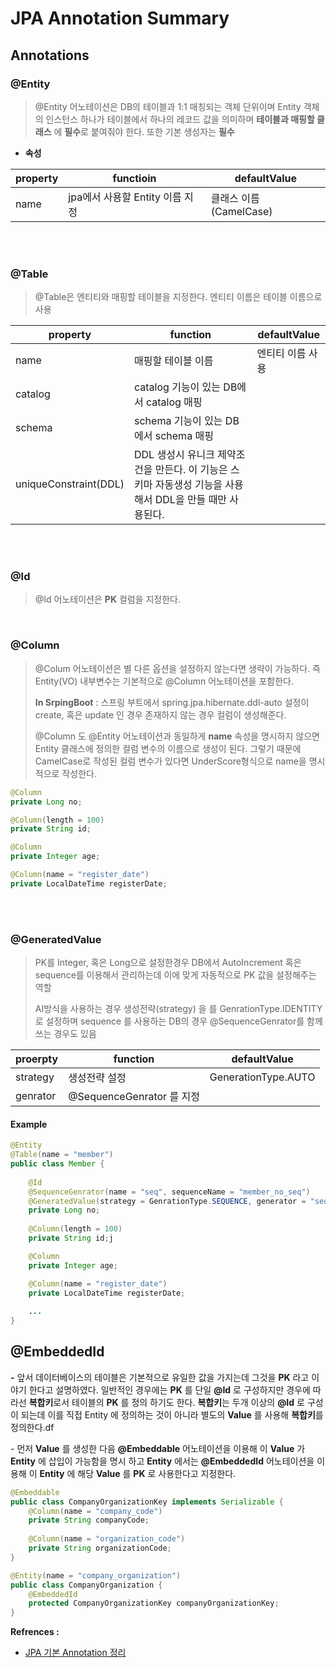 # JPA Annotation Summary



## Annotations

### @Entity

> @Entity 어노테이션은 DB의 테이블과 1:1 매칭되는 객체 단위이며 Entity 객체의 인스턴스 하나가 테이블에서 하나의 레코드 값을 의미하며 **테이블과 매핑할 클래스** 에 **필수**로 붙여줘야 한다. 또한 기본 생성자는 **필수**

* **속성**

| property | functioin                       | defaultValue           |
| -------- | ------------------------------- | ---------------------- |
| name     | jpa에서 사용할 Entity 이름 지정 | 클래스 이름(CamelCase) |

<br>

<br>

### @Table

> @Table은 엔티티와 매핑할 테이블을 지정한다. 엔티티 이름은 테이블 이름으로 사용

| property              | function                                                     | defaultValue     |
| --------------------- | ------------------------------------------------------------ | ---------------- |
| name                  | 매핑할 테이블 이름                                           | 엔티티 이름 사용 |
| catalog               | catalog 기능이 있는 DB에서 catalog 매핑                      |                  |
| schema                | schema 기능이 있는 DB에서 schema 매핑                        |                  |
| uniqueConstraint(DDL) | DDL 생성시 유니크 제약조건을 만든다. 이 기능은 스키마 자동생성 기능을 사용해서 DDL을 만들 때만 사용된다. |                  |

<br><br>

### @Id

> @Id 어노테이션은 **PK** 컬럼을 지정한다.

<br>



### @Column

> @Colum 어노테이션은 별 다른 옵션을 설정하지 않는다면 생략이 가능하다. 즉 Entity(VO) 내부변수는 기본적으로 @Column 어노테이션을 포함한다.
>
> **In SrpingBoot** : 스프링 부트에서 spring.jpa.hibernate.ddl-auto 설정이 create, 혹은 update 인 경우 존재하지 않는 경우 컬럼이 생성해준다.
>
> @Column 도 @Entity 어노테이션과 동일하게 **name** 속성을 명시하지 않으면 Entity 클래스에 정의한 컬럼 변수의 이름으로 생성이 된다. 그렇기 때문에 CamelCase로 작성된 컬럼 변수가 있다면 UnderScore형식으로 name을 명시적으로 작성한다.

```java
@Column
private Long no;

@Column(length = 100)
private String id;

@Column
private Integer age;

@Column(name = "register_date")
private LocalDateTime registerDate;
```

<br><br>

### @GeneratedValue

>PK를 Integer, 혹은 Long으로 설정한경우 DB에서 AutoIncrement 혹은 sequence를 이용해서 관리하는데 이에 맞게 자동적으로 PK 값을 설정해주는 역할
>
>AI방식을 사용하는 경우 생성전략(strategy) 을 를 GenrationType.IDENTITY 로 설정하며 sequence 를 사용하는 DB의 경우 @SequenceGenrator를 함께 쓰는 경우도 있음

| proerpty | function                  | defaultValue        |
| -------- | ------------------------- | ------------------- |
| strategy | 생성전략 설정             | GenerationType.AUTO |
| genrator | @SequenceGenrator 를 지정 |                     |



#### Example

```java
@Entity
@Table(name = "member")
public class Member {
    
    @Id
    @SequenceGenrator(name = "seq", sequenceName = "member_no_seq")
    @GeneratedValue(strategy = GenrationType.SEQUENCE, generator = "seq")
    private Long no;    
    
    @Column(length = 100)
    private String id;j

    @Column
    private Integer age;

    @Column(name = "register_date")
    private LocalDateTime registerDate;
    
    ...
}
```



## **@EmbeddedId**

**-** 앞서 데이터베이스의 테이블은 기본적으로 유일한 값을 가지는데 그것을 **PK** 라고 이야기 한다고 설명하였다. 일반적인 경우에는 **PK** 를 단일 **@Id** 로 구성하지만 경우에 따라선 **복합키**로서 테이블의 **PK** 를 정의 하기도 한다. **복합키**는 두개 이상의 **@Id** 로 구성이 되는데 이를 직접 Entity 에 정의하는 것이 아니라 별도의 **Value** 를 사용해 **복합키**를 정의한다.df



 

\- 먼저 **Value** 를 생성한 다음 **@Embeddable** 어노테이션을 이용해 이 **Value** 가 **Entity** 에 삽입이 가능함을 명시 하고 **Entity** 에서는 **@EmbeddedId** 어노테이션을 이용해 이 **Entity** 에 해당 **Value** 를 **PK** 로 사용한다고 지정한다.

```java
@Embeddable
public class CompanyOrganizationKey implements Serializable {
	@Column(name = "company_code")
    private String companyCode;
    
    @Column(name = "organization_code")
    private String organizationCode;
}

@Entity(name = "company_organization")
public class CompanyOrganization {
	@EmbeddedId
    protected CompanyOrganizationKey companyOrganizationKey;
}
```



**Refrences :**

* [JPA 기본 Annotation 정리](https://www.icatpark.com/entry/JPA-%EA%B8%B0%EB%B3%B8-Annotation-%EC%A0%95%EB%A6%AC)